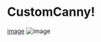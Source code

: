 # CustomCanny!
[image](https://user-images.githubusercontent.com/47730394/140082220-31b69382-0979-4b07-b5d8-536247cde083.png)
![image](https://user-images.githubusercontent.com/47730394/140082350-f81f5a27-88d1-40fd-919c-832699954346.png)


